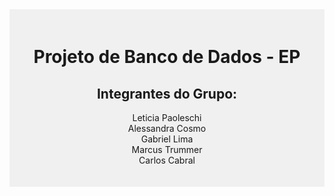<div style="text-align: center; background-color: #f0f0f0; padding: 20px;">
  <h1>Projeto de Banco de Dados - EP</h1>

  <h2>Integrantes do Grupo:</h2>
  
  <ul style="list-style-type: none; padding: 0;">
    <li>Leticia Paoleschi</li>
    <li>Alessandra Cosmo</li>
    <li>Gabriel Lima</li>
    <li>Marcus Trummer</li>
    <li>Carlos Cabral</li>
  </ul>
</div>
